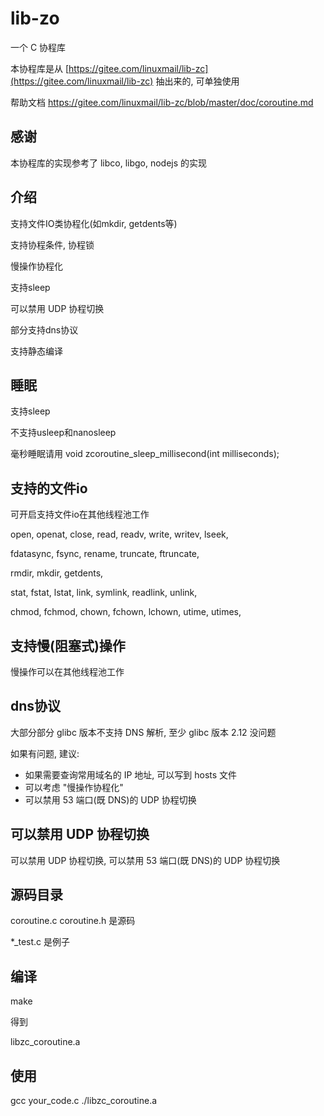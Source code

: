 <A name="readme_md" id="readme_md"></A>

# lib-zo

一个 C 协程库

本协程库是从 [https://gitee.com/linuxmail/lib-zc](https://gitee.com/linuxmail/lib-zc) 抽出来的,
可单独使用

帮助文档 https://gitee.com/linuxmail/lib-zc/blob/master/doc/coroutine.md

## 感谢

本协程库的实现参考了 libco, libgo, nodejs 的实现

## 介绍

支持文件IO类协程化(如mkdir, getdents等)

支持协程条件, 协程锁

慢操作协程化

支持sleep

可以禁用 UDP 协程切换

部分支持dns协议

支持静态编译

## 睡眠

支持sleep

不支持usleep和nanosleep

毫秒睡眠请用 void zcoroutine\_sleep\_millisecond(int milliseconds);

## 支持的文件io

可开启支持文件io在其他线程池工作

open, openat, close, read, readv, write, writev, lseek,

fdatasync, fsync, rename, truncate, ftruncate,

rmdir, mkdir, getdents,

stat, fstat, lstat, link, symlink, readlink, unlink,

chmod, fchmod, chown, fchown, lchown, utime, utimes,

## 支持慢(阻塞式)操作

慢操作可以在其他线程池工作

## dns协议

大部分部分 glibc 版本不支持 DNS 解析, 至少 glibc 版本 2.12 没问题

如果有问题, 建议:

* 如果需要查询常用域名的 IP 地址, 可以写到 hosts 文件
* 可以考虑 "慢操作协程化"
* 可以禁用 53 端口(既 DNS)的 UDP 协程切换

## 可以禁用 UDP 协程切换

可以禁用 UDP 协程切换, 可以禁用 53 端口(既 DNS)的 UDP 协程切换

## 源码目录

coroutine.c coroutine.h 是源码

\*\_test.c 是例子

## 编译

make

得到

libzc\_coroutine.a

## 使用

gcc your\_code.c ./libzc\_coroutine.a
